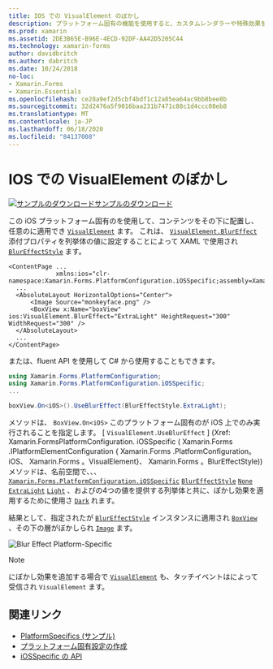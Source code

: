 ```yaml
---
title: IOS での VisualElement のぼかし
description: プラットフォーム固有の機能を使用すると、カスタムレンダラーや特殊効果を実装することなく、特定のプラットフォームでのみ使用できる機能を使用できます。 この記事では、VisualElement にぼかしを適用する iOS プラットフォーム固有のを使用する方法について説明します。
ms.prod: xamarin
ms.assetid: 2DE3B65E-B96E-4ECD-92DF-AA42D5205C44
ms.technology: xamarin-forms
author: davidbritch
ms.author: dabritch
ms.date: 10/24/2018
no-loc:
- Xamarin.Forms
- Xamarin.Essentials
ms.openlocfilehash: ce28a9ef2d5cbf4bdf1c12a85ea64ac9bb8bee8b
ms.sourcegitcommit: 32d2476a5f9016baa231b7471c88c1d4ccc08eb8
ms.translationtype: MT
ms.contentlocale: ja-JP
ms.lasthandoff: 06/18/2020
ms.locfileid: "84137008"
---
```

# <a name="visualelement-blur-on-ios"></a>IOS での VisualElement のぼかし

[![サンプルのダウンロード](~/media/shared/download.png)サンプルのダウンロード](https://docs.microsoft.com/samples/xamarin/xamarin-forms-samples/userinterface-platformspecifics)

この iOS プラットフォーム固有のを使用して、コンテンツをその下に配置し、任意のに適用でき [`VisualElement`](xref:Xamarin.Forms.VisualElement) ます。 これは、 [`VisualElement.BlurEffect`](xref:Xamarin.Forms.PlatformConfiguration.iOSSpecific.VisualElement.BlurEffectProperty) 添付プロパティを列挙体の値に設定することによって XAML で使用され [`BlurEffectStyle`](xref:Xamarin.Forms.PlatformConfiguration.iOSSpecific.BlurEffectStyle) ます。

```xaml
<ContentPage ...
             xmlns:ios="clr-namespace:Xamarin.Forms.PlatformConfiguration.iOSSpecific;assembly=Xamarin.Forms.Core">
  ...
  <AbsoluteLayout HorizontalOptions="Center">
      <Image Source="monkeyface.png" />
      <BoxView x:Name="boxView" ios:VisualElement.BlurEffect="ExtraLight" HeightRequest="300" WidthRequest="300" />
  </AbsoluteLayout>
  ...
</ContentPage>
```

または、fluent API を使用して C# から使用することもできます。

```csharp
using Xamarin.Forms.PlatformConfiguration;
using Xamarin.Forms.PlatformConfiguration.iOSSpecific;
...

boxView.On<iOS>().UseBlurEffect(BlurEffectStyle.ExtraLight);
```

メソッドは、 `BoxView.On<iOS>` このプラットフォーム固有のが iOS 上でのみ実行されることを指定します。 [ `VisualElement.UseBlurEffect` ] (Xref: Xamarin.FormsPlatformConfiguration. iOSSpecific ( Xamarin.Forms .IPlatformElementConfiguration { Xamarin.Forms .PlatformConfiguration。 iOS、 Xamarin.Forms 。VisualElement}、 Xamarin.Forms 。BlurEffectStyle)) メソッドは、名前空間で、、、 [`Xamarin.Forms.PlatformConfiguration.iOSSpecific`](xref:Xamarin.Forms.PlatformConfiguration.iOSSpecific) [`BlurEffectStyle`](xref:Xamarin.Forms.PlatformConfiguration.iOSSpecific.BlurEffectStyle) [`None`](xref:Xamarin.Forms.PlatformConfiguration.iOSSpecific.BlurEffectStyle.None) [`ExtraLight`](xref:Xamarin.Forms.PlatformConfiguration.iOSSpecific.BlurEffectStyle.ExtraLight) [`Light`](xref:Xamarin.Forms.PlatformConfiguration.iOSSpecific.BlurEffectStyle.Light) 、およびの4つの値を提供する列挙体と共に、ぼかし効果を適用するために使用さ [`Dark`](xref:Xamarin.Forms.PlatformConfiguration.iOSSpecific.BlurEffectStyle.Dark) れます。

結果として、指定されたが [`BlurEffectStyle`](xref:Xamarin.Forms.PlatformConfiguration.iOSSpecific.BlurEffectStyle) インスタンスに適用され [`BoxView`](xref:Xamarin.Forms.BoxView) 、その下の層がぼかしられ [`Image`](xref:Xamarin.Forms.Image) ます。

![](applying-blur-images/blur-effect.png "Blur Effect Platform-Specific")

> [!NOTE]
> にぼかし効果を追加する場合で [`VisualElement`](xref:Xamarin.Forms.VisualElement) も、タッチイベントはによって受信され `VisualElement` ます。

## <a name="related-links"></a>関連リンク

- [PlatformSpecifics (サンプル)](https://docs.microsoft.com/samples/xamarin/xamarin-forms-samples/userinterface-platformspecifics)
- [プラットフォーム固有設定の作成](~/xamarin-forms/platform/platform-specifics/index.md#creating-platform-specifics)
- [iOSSpecific の API](xref:Xamarin.Forms.PlatformConfiguration.iOSSpecific)
